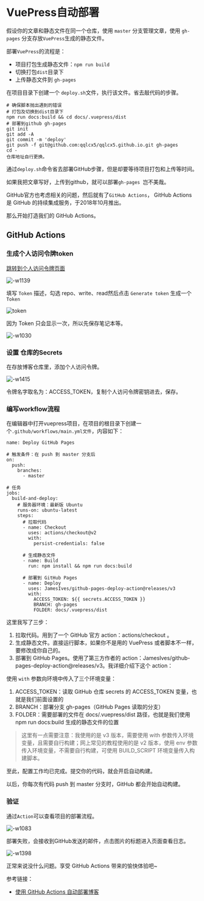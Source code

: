 # VuePress自动部署

假设你的文章和静态文件在同一个仓库，使用 `master` 分支管理文章，使用 `gh-pages` 分支存放`VuePress`生成的静态文件。

部署`VuePress`的流程是：

- 项目打包生成静态文件：`npm run build`
- 切换打包`dist`目录下
- 上传静态文件到 `gh-pages`

在项目目录下创建一个 `deploy.sh`文件，执行该文件。省去敲代码的步骤。

```
# 确保脚本抛出遇到的错误
# 打包及切换到dist目录下
npm run docs:build && cd docs/.vuepress/dist
# 部署到github gh-pages
git init
git add -A
git commit -m 'deploy'
git push -f git@github.com:qqlcx5/qqlcx5.github.io.git gh-pages
cd -
仓库地址自行更换。
```
通过`deploy.sh`命令省去部署GitHub步骤，但是却要等待项目打包和上传等时间。

如果我把文章写好，上传到github，就可以部署`gh-pages
`岂不美哉。

GitHub官方也考虑相关的问题，然后就有了`GitHub Actions`，
GitHub Actions 是 GitHub 的持续集成服务，于2018年10月推出。

那么开始打造我们的 GitHub Actions。
## GitHub Actions

### 生成个人访问令牌token

[跳转到个人访问令牌页面](https://github.com/settings/tokens)

![-w1139](https://cdn.jsdelivr.net/gh/qqlcx5/figure-bed@1.0/img/20200710230334.jpg)

填写 `Token` 描述，勾选 repo、write、read然后点击 `Generate token` 生成一个 `Token`

![token](media/15941321303313/15945467642127.jpg)

因为 Token 只会显示一次，所以先保存笔记本等。

![-w1030](https://cdn.jsdelivr.net/gh/qqlcx5/figure-bed@1.0/img/20200710230337.jpg)

###  设置 仓库的Secrets

在存放博客仓库里，添加个人访问令牌。

![-w1415](media/15945439850942/15945470533312.jpg)

令牌名字取名为：ACCESS_TOKEN，复制个人访问令牌密钥进去，保存。

### 编写workflow流程

在编辑器中打开vuepress项目，在项目的根目录下创建一个`.github/workflows/main.yml文件`，内容如下：

```
name: Deploy GitHub Pages

# 触发条件：在 push 到 master 分支后
on:
  push:
    branches:
      - master

# 任务
jobs:
  build-and-deploy:
    # 服务器环境：最新版 Ubuntu
    runs-on: ubuntu-latest
    steps:
      # 拉取代码
      - name: Checkout
        uses: actions/checkout@v2
        with:
          persist-credentials: false

      # 生成静态文件
      - name: Build
        run: npm install && npm run docs:build

      # 部署到 GitHub Pages
      - name: Deploy
        uses: JamesIves/github-pages-deploy-action@releases/v3
        with:
          ACCESS_TOKEN: ${{ secrets.ACCESS_TOKEN }}
          BRANCH: gh-pages
          FOLDER: docs/.vuepress/dist
```

这里我写了三步：

1. 拉取代码。用到了一个 GitHub 官方 action：actions/checkout 。
1. 生成静态文件。直接运行脚本，如果你不是用的 VuePress 或者脚本不一样，要修改成你自己的。
1. 部署到 GitHub Pages。使用了第三方作者的 action：JamesIves/github-pages-deploy-action@releases/v3。我详细介绍下这个 action：

使用 `with` 参数向环境中传入了三个环境变量：

1. ACCESS_TOKEN：读取 GitHub 仓库 secrets 的 ACCESS_TOKEN 变量，也就是我们前面设置的
1. BRANCH：部署分支 gh-pages（GitHub Pages 读取的分支）
1. FOLDER：需要部署的文件在 docs/.vuepress/dist 路径，也就是我们使用 npm run docs:build 生成的静态文件的位置

> 这里有一点需要注意：我使用的是 v3 版本，需要使用 with 参数传入环境变量，且需要自行构建；网上常见的教程使用的是 v2 版本，使用 env 参数传入环境变量，不需要自行构建，可使用 BUILD_SCRIPT 环境变量传入构建脚本。

至此，配置工作均已完成。提交你的代码，就会开启自动构建。

以后，你每次有代码 push 到 master 分支时，GitHub 都会开始自动构建。

### 验证

通过`Action`可以查看项目的部署流程。

![-w1083](media/15945439850942/15945482529364.jpg)

部署失败，会接收到GitHub发送的邮件，点击图片的标题进入页面查看日志。

![-w1398](media/15945439850942/15945485535600.jpg)

正常来说没什么问题。享受 GitHub Actions 带来的愉快体验吧~

参考链接：

- [使用 GitHub Actions 自动部署博客](https://vuepress-theme-reco.recoluan.com/views/other/github-actions.html#%E8%AE%BE%E7%BD%AE-secrets)

